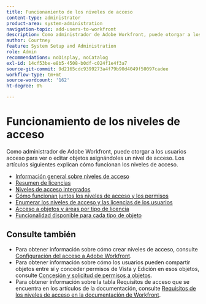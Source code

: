 ```yaml
---
title: Funcionamiento de los niveles de acceso
content-type: administrator
product-area: system-administration
navigation-topic: add-users-to-workfront
description: Como administrador de Adobe Workfront, puede otorgar a los usuarios acceso para ver o editar objetos asignándoles un nivel de acceso. Los artículos siguientes explican cómo funcionan los niveles de acceso.
author: Courtney
feature: System Setup and Administration
role: Admin
recommendations: noDisplay, noCatalog
exl-id: 14cf53be-e8b5-4508-b0df-c024f1e4f3a7
source-git-commit: 9d2165cdc9399273a4f79b90d4049f50097cadee
workflow-type: tm+mt
source-wordcount: '162'
ht-degree: 0%

---
```


# Funcionamiento de los niveles de acceso

Como administrador de Adobe Workfront, puede otorgar a los usuarios acceso para ver o editar objetos asignándoles un nivel de acceso. Los artículos siguientes explican cómo funcionan los niveles de acceso.

* [Información general sobre niveles de acceso](../../../administration-and-setup/add-users/access-levels-and-object-permissions/access-levels-overview.md)
* [Resumen de licencias](/help/quicksilver/administration-and-setup/add-users/access-levels-and-object-permissions/wf-licenses.md)
* [Niveles de acceso integrados](../../../administration-and-setup/add-users/access-levels-and-object-permissions/default-access-levels-in-workfront.md)
* [Cómo funcionan juntos los niveles de acceso y los permisos](../../../administration-and-setup/add-users/access-levels-and-object-permissions/how-access-levels-permissions-work-together.md)
* [Enumerar los niveles de acceso y las licencias de los usuarios](../../../administration-and-setup/add-users/access-levels-and-object-permissions/list-access-levels-and-licenses-for-your-users.md)
* [Acceso a objetos y áreas por tipo de licencia](../../../administration-and-setup/add-users/access-levels-and-object-permissions/access-to-objects-and-areas-by-license-type.md)
* [Funcionalidad disponible para cada tipo de objeto](../../../administration-and-setup/add-users/access-levels-and-object-permissions/functionality-available-for-each-object-type.md)

## Consulte también

* Para obtener información sobre cómo crear niveles de acceso, consulte [Configuración del acceso a Adobe Workfront](../../../administration-and-setup/add-users/configure-and-grant-access/configure-access.md).
* Para obtener información sobre cómo los usuarios pueden compartir objetos entre sí y conceder permisos de Vista y Edición en esos objetos, consulte [Concesión y solicitud de permisos a objetos](../../../workfront-basics/grant-and-request-access-to-objects/grant-and-request-access-to-objects.md).
* Para obtener información sobre la tabla Requisitos de acceso que se encuentra en los artículos de la documentación, consulte [Requisitos de los niveles de acceso en la documentación de Workfront](/help/quicksilver/administration-and-setup/add-users/access-levels-and-object-permissions/access-level-requirements-in-documentation.md).
